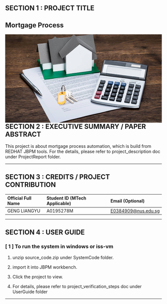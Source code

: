 ## SECTION 1 : PROJECT TITLE
## Mortgage Process

<img src="Miscellaneous/Mortgage.jpg"
     style="float: left; margin-right: 0px;" />

---
## SECTION 2 : EXECUTIVE SUMMARY / PAPER ABSTRACT
This project is about mortgage process automation, which is build from REDHAT JBPM tools.
For the details, please refer to project_description doc under ProjectReport folder.

---
## SECTION 3 : CREDITS / PROJECT CONTRIBUTION


| Official Full Name  | Student ID (MTech Applicable)  | Email (Optional) |
| :------------ |:---------------|:-----|
| GENG LIANGYU         | A0195278M | E0384909@nus.edu.sg |


---
## SECTION 4 : USER GUIDE

### [ 1 ] To run the system in windows or iss-vm

1. unzip source_code.zip under SystemCode folder.

2. import it into JBPM workbench.

3. Click the project to view.

4. For details, please refer to project_verification_steps doc under UserGuide folder
---

